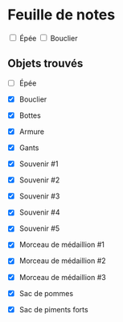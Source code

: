 
# Feuille de notes


<input type="checkbox" name="Épée">
<label for="Épée">Épée</label>
<input type="checkbox" name="Bouclier">
<label for="Bouclier">Bouclier</label>

## Objets trouvés
- [ ] Épée
- [x] Bouclier

- [x] Bottes
- [x] Armure
- [x] Gants

- [x] Souvenir #1
- [x] Souvenir #2
- [x] Souvenir #3
- [x] Souvenir #4
- [x] Souvenir #5

- [x] Morceau de médaillion #1
- [x] Morceau de médaillion #2
- [x] Morceau de médaillion #3

- [x] Sac de pommes
- [x] Sac de piments forts

